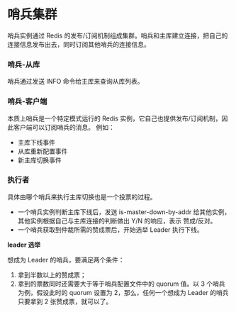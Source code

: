 # 哨兵集群

哨兵实例通过 Redis 的发布/订阅机制组成集群。哨兵和主库建立连接，把自己的连接信息发布出去，同时订阅其他哨兵的连接信息。

### 哨兵-从库

哨兵通过发送 INFO 命令给主库来查询从库列表。

### 哨兵-客户端

本质上哨兵是一个特定模式运行的 Redis 实例，它自己也提供发布/订阅机制，因此客户端可以订阅哨兵的消息。
例如：

* 主库下线事件
* 从库重新配置事件
* 新主库切换事件

### 执行者

具体由哪个哨兵来执行主库切换也是一个投票的过程。

* 一个哨兵实例判断主库下线后，发送 is-master-down-by-addr 给其他实例，其他实例根据自己与主库连接的判断做出 Y/N 的响应，表示 赞成/反对。
* 一个哨兵获取到仲裁所需的赞成票后，开始选举 Leader 执行下线。

**leader 选举**

想成为 Leader 的哨兵，要满足两个条件：
1. 拿到半数以上的赞成票；
2. 拿到的票数同时还需要大于等于哨兵配置文件中的 quorum 值。以 3 个哨兵为例，假设此时的 quorum 设置为 2，那么，任何一个想成为 Leader 的哨兵只要拿到 2 张赞成票，就可以了。
